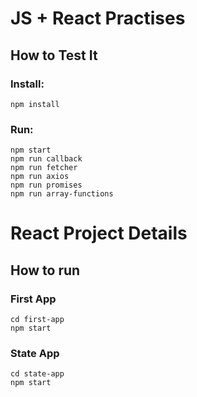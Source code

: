 # JS + React Practises
## How to Test It
### Install:
```shell
npm install
```
### Run:
```shell
npm start
npm run callback
npm run fetcher
npm run axios
npm run promises
npm run array-functions
```

# React Project Details
## How to run
### First App
```shell
cd first-app
npm start
```
### State App
```shell
cd state-app
npm start
```